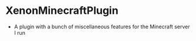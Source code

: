 # XenonMinecraftPlugin
- A plugin with a bunch of miscellaneous features for the Minecraft server I run